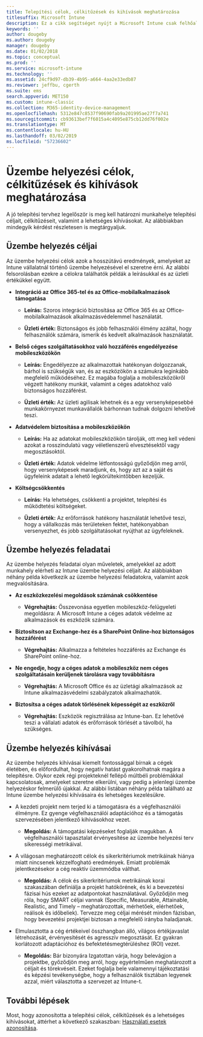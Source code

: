 ```yaml
---
title: Telepítési célok, célkitűzések és kihívások meghatározása
titlesuffix: Microsoft Intune
description: Ez a cikk segítséget nyújt a Microsoft Intune csak felhőalapú megvalósításához kapcsolódó telepítési célok, célkitűzések és kihívások meghatározásában.
keywords: ''
author: dougeby
ms.author: dougeby
manager: dougeby
ms.date: 01/02/2018
ms.topic: conceptual
ms.prod: ''
ms.service: microsoft-intune
ms.technology: ''
ms.assetid: 24cf9d97-db39-4b95-a664-4aa2e33edb87
ms.reviewer: jeffbu, cgerth
ms.suite: ems
search.appverid: MET150
ms.custom: intune-classic
ms.collection: M365-identity-device-management
ms.openlocfilehash: 5312e847c8537f90690fab9a201995ae27f7a741
ms.sourcegitcommit: cb93613bef7f6015a4c4095e875cb12dd76f002e
ms.translationtype: MT
ms.contentlocale: hu-HU
ms.lasthandoff: 03/02/2019
ms.locfileid: "57236602"
---
```

# <a name="determine-deployment-goals-objectives-and-challenges"></a>Üzembe helyezési célok, célkitűzések és kihívások meghatározása

A jó telepítési tervhez legelőször is meg kell határozni munkahelye telepítési céljait, célkitűzéseit, valamint a lehetséges kihívásokat. Az alábbiakban mindegyik kérdést részletesen is megtárgyaljuk.

## <a name="deployment-goals"></a>Üzembe helyezés céljai

Az üzembe helyezési célok azok a hosszútávú eredmények, amelyeket az Intune vállalatnál történő üzembe helyezésével el szeretne érni. Az alábbi felsorolásban ezekre a célokra találhatók példák a leírásukkal és az üzleti értékükkel együtt.

-   **Integráció az Office 365-tel és az Office-mobilalkalmazások támogatása**

    -   **Leírás:** Szoros integráció biztosítása az Office 365 és az Office-mobilalkalmazások alkalmazásvédelemmel használatát.

    -   **Üzleti érték:** Biztonságos és jobb felhasználói élmény azáltal, hogy felhasználók számára, ismerik és kedvelt alkalmazások használatát.

-   **Belső céges szolgáltatásokhoz való hozzáférés engedélyezése mobileszközökön**

    -   **Leírás:** Engedélyezze az alkalmazottak hatékonyan dolgozzanak, bárhol is szükségük van, és az eszközökön a számukra leginkább megfelelő működéséhez. Ez magába foglalja a mobileszközökről végzett hatékony munkát, valamint a céges adatokhoz való biztonságos hozzáférést.

    -   **Üzleti érték:** Az üzleti agilisak lehetnek és a egy versenyképesebbé munkakörnyezet munkavállalók bárhonnan tudnak dolgozni lehetővé teszi.

-   **Adatvédelem biztosítása a mobileszközökön**

    -   **Leírás:** Ha az adatokat mobileszközökön tárolják, ott meg kell védeni azokat a rosszindulatú vagy véletlenszerű elvesztésektől vagy megosztásoktól.

    -   **Üzleti érték:** Adatok védelme létfontosságú győződjön meg arról, hogy versenyképesek maradjunk, és, hogy azt az a saját és ügyfeleink adatait a lehető legkörültekintőbben kezeljük.

-   **Költségcsökkentés**

    -   **Leírás:** Ha lehetséges, csökkenti a projektet, telepítési és működtetési költségeket.

    -    **Üzleti érték:** Az erőforrások hatékony használatát lehetővé teszi, hogy a vállalkozás más területeken fektet, hatékonyabban versenyezhet, és jobb szolgáltatásokat nyújthat az ügyfeleknek.

## <a name="deployment-objectives"></a>Üzembe helyezés feladatai

Az üzembe helyezés feladatai olyan műveletek, amelyekkel az adott munkahely elérheti az Intune üzembe helyezési céljait. Az alábbiakban néhány példa következik az üzembe helyezési feladatokra, valamint azok megvalósítására.

-   **Az eszközkezelési megoldások számának csökkentése**

    -   **Végrehajtás:** Összevonása egyetlen mobileszköz-felügyeleti megoldásra: A Microsoft Intune a céges adatok védelme az alkalmazások és eszközök számára.

-   **Biztosítson az Exchange-hez és a SharePoint Online-hoz biztonságos hozzáférést**

    -   **Végrehajtás:** Alkalmazza a feltételes hozzáférés az Exchange és SharePoint online-hoz.

-   **Ne engedje, hogy a céges adatok a mobileszköz nem céges szolgáltatásain kerüljenek tárolásra vagy továbbításra**

    -   **Végrehajtás:** A Microsoft Office és az üzletági alkalmazások az Intune alkalmazásvédelmi szabályzatok alkalmazhatók.

-   **Biztosítsa a céges adatok törlésének képességét az eszközről**

    -   **Végrehajtás:** Eszközök regisztrálása az Intune-ban. Ez lehetővé teszi a vállalati adatok és erőforrások törlését a távolból, ha szükséges.

## <a name="deployment-challenges"></a>Üzembe helyezés kihívásai

Az üzembe helyezés kihívásai kiemelt fontossággal bírnak a cégek életében, és előfordulhat, hogy negatív hatást gyakorolhatnak magára a telepítésre. Olykor ezek régi projekteknél fellépő múltbéli problémákkal kapcsolatosak, amelyeket szeretne elkerülni, vagy pedig a jelenlegi üzembe helyezéskor felmerülő újakkal. Az alábbi listában néhány példa található az Intune üzembe helyezési kihívásaira és lehetséges kezelésükre.

-   A kezdeti projekt nem terjed ki a támogatásra és a végfelhasználói élményre. Ez gyenge végfelhasználói adaptációhoz és a támogatás szervezésében jelentkező kihívásokhoz vezet.

    -   **Megoldás:** A támogatási képzéseket foglalják magukban. A végfelhasználói tapasztalat érvényesítése az üzembe helyezési terv sikerességi metrikáival.

-   A világosan meghatározott célok és sikerkritériumok metrikáinak hiánya miatt nincsenek kézzelfogható eredmények. Emiatt problémák jelentkezésekor a cég reaktív üzemmódba válthat.

    -   **Megoldás:** A célok és sikerkritériumok metrikáinak korai szakaszában definiálja a projekt hatókörének, és ki a bevezetési fázisai hús ezeket az adatpontokat használatával. Győződjön meg róla, hogy SMART céljai vannak (Specific, Measurable, Attainable, Realistic, and Timely – meghatározottak, mérhetőek, elérhetőek, reálisok és időbeliek). Tervezze meg céljai mérését minden fázisban, hogy bevezetési projektjei biztosan a megfelelő irányba haladjanak.

-   Elmulasztotta a cég értékeivel összhangban álló, világos értékjavaslat létrehozását, érvényesítését és agresszív megosztását. Ez gyakran korlátozott adaptációhoz és befektetésmegtérüléshez (ROI) vezet.

    -   **Megoldás:** Bár bizonyára Izgatottan várja, hogy belevágjon a projektbe, győződjön meg arról, hogy egyértelműen meghatározott a céljait és törekvéseit. Ezeket foglalja bele valamennyi tájékoztatási és képzési tevékenységbe, hogy a felhasználók tisztában legyenek azzal, miért választotta a szervezet az Intune-t.

## <a name="next-steps"></a>További lépések

Most, hogy azonosította a telepítési célok, célkitűzések és a lehetséges kihívásokat, áttérhet a következő szakaszban: [Használati esetek azonosítása](planning-guide-scenarios.md).
